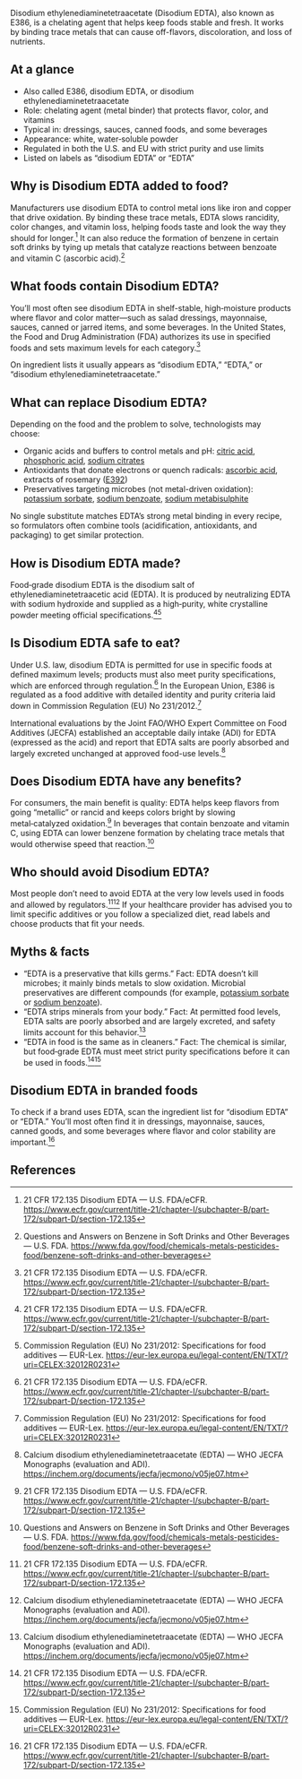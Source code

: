Disodium ethylenediaminetetraacetate (Disodium EDTA), also known as E386, is a chelating agent that helps keep foods stable and fresh. It works by binding trace metals that can cause off-flavors, discoloration, and loss of nutrients.

<!--more-->

## At a glance
- Also called E386, disodium EDTA, or disodium ethylenediaminetetraacetate
- Role: chelating agent (metal binder) that protects flavor, color, and vitamins
- Typical in: dressings, sauces, canned foods, and some beverages
- Appearance: white, water‑soluble powder
- Regulated in both the U.S. and EU with strict purity and use limits
- Listed on labels as “disodium EDTA” or “EDTA”

## Why is Disodium EDTA added to food?
Manufacturers use disodium EDTA to control metal ions like iron and copper that drive oxidation. By binding these trace metals, EDTA slows rancidity, color changes, and vitamin loss, helping foods taste and look the way they should for longer.[^1] It can also reduce the formation of benzene in certain soft drinks by tying up metals that catalyze reactions between benzoate and vitamin C (ascorbic acid).[^2]

## What foods contain Disodium EDTA?
You’ll most often see disodium EDTA in shelf-stable, high‑moisture products where flavor and color matter—such as salad dressings, mayonnaise, sauces, canned or jarred items, and some beverages. In the United States, the Food and Drug Administration (FDA) authorizes its use in specified foods and sets maximum levels for each category.[^1]

On ingredient lists it usually appears as “disodium EDTA,” “EDTA,” or “disodium ethylenediaminetetraacetate.”

## What can replace Disodium EDTA?
Depending on the food and the problem to solve, technologists may choose:
- Organic acids and buffers to control metals and pH: [citric acid](/e330-citric-acid), [phosphoric acid](/e338-phosphoric-acid), [sodium citrates](/e331-sodium-citrates)
- Antioxidants that donate electrons or quench radicals: [ascorbic acid](/e300-ascorbic-acid), extracts of rosemary ([E392](/e392-extracts-of-rosemary))
- Preservatives targeting microbes (not metal-driven oxidation): [potassium sorbate](/e202-potassium-sorbate), [sodium benzoate](/e211-sodium-benzoate), [sodium metabisulphite](/e223-sodium-metabisulphite)

No single substitute matches EDTA’s strong metal binding in every recipe, so formulators often combine tools (acidification, antioxidants, and packaging) to get similar protection.

## How is Disodium EDTA made?
Food‑grade disodium EDTA is the disodium salt of ethylenediaminetetraacetic acid (EDTA). It is produced by neutralizing EDTA with sodium hydroxide and supplied as a high‑purity, white crystalline powder meeting official specifications.[^1][^4]

## Is Disodium EDTA safe to eat?
Under U.S. law, disodium EDTA is permitted for use in specific foods at defined maximum levels; products must also meet purity specifications, which are enforced through regulation.[^1] In the European Union, E386 is regulated as a food additive with detailed identity and purity criteria laid down in Commission Regulation (EU) No 231/2012.[^4]

International evaluations by the Joint FAO/WHO Expert Committee on Food Additives (JECFA) established an acceptable daily intake (ADI) for EDTA (expressed as the acid) and report that EDTA salts are poorly absorbed and largely excreted unchanged at approved food-use levels.[^3]

## Does Disodium EDTA have any benefits?
For consumers, the main benefit is quality: EDTA helps keep flavors from going “metallic” or rancid and keeps colors bright by slowing metal‑catalyzed oxidation.[^1] In beverages that contain benzoate and vitamin C, using EDTA can lower benzene formation by chelating trace metals that would otherwise speed that reaction.[^2]

## Who should avoid Disodium EDTA?
Most people don’t need to avoid EDTA at the very low levels used in foods and allowed by regulators.[^1][^3] If your healthcare provider has advised you to limit specific additives or you follow a specialized diet, read labels and choose products that fit your needs.

## Myths & facts
- “EDTA is a preservative that kills germs.” Fact: EDTA doesn’t kill microbes; it mainly binds metals to slow oxidation. Microbial preservatives are different compounds (for example, [potassium sorbate](/e202-potassium-sorbate) or [sodium benzoate](/e211-sodium-benzoate)).
- “EDTA strips minerals from your body.” Fact: At permitted food levels, EDTA salts are poorly absorbed and are largely excreted, and safety limits account for this behavior.[^3]
- “EDTA in food is the same as in cleaners.” Fact: The chemical is similar, but food‑grade EDTA must meet strict purity specifications before it can be used in foods.[^1][^4]

## Disodium EDTA in branded foods
To check if a brand uses EDTA, scan the ingredient list for “disodium EDTA” or “EDTA.” You’ll most often find it in dressings, mayonnaise, sauces, canned goods, and some beverages where flavor and color stability are important.[^1]

## References
[^1]: 21 CFR 172.135 Disodium EDTA — U.S. FDA/eCFR. https://www.ecfr.gov/current/title-21/chapter-I/subchapter-B/part-172/subpart-D/section-172.135
[^2]: Questions and Answers on Benzene in Soft Drinks and Other Beverages — U.S. FDA. https://www.fda.gov/food/chemicals-metals-pesticides-food/benzene-soft-drinks-and-other-beverages
[^3]: Calcium disodium ethylenediaminetetraacetate (EDTA) — WHO JECFA Monographs (evaluation and ADI). https://inchem.org/documents/jecfa/jecmono/v05je07.htm
[^4]: Commission Regulation (EU) No 231/2012: Specifications for food additives — EUR-Lex. https://eur-lex.europa.eu/legal-content/EN/TXT/?uri=CELEX:32012R0231
